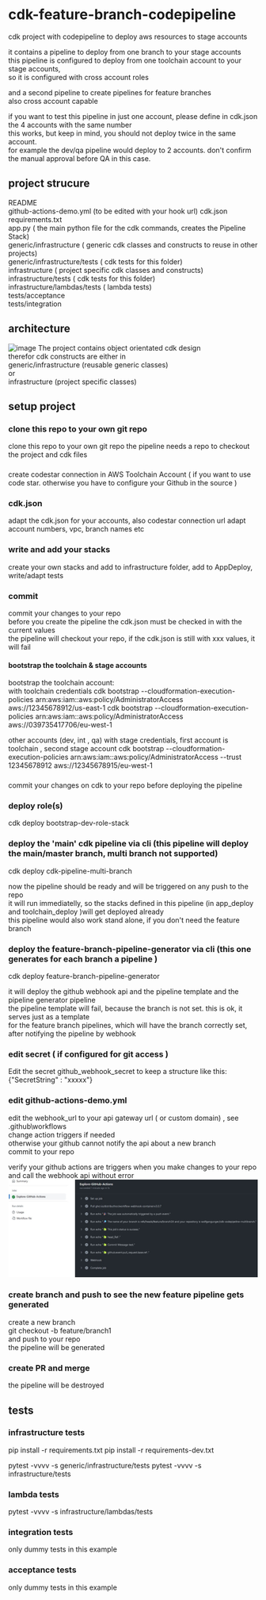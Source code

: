 # cdk-feature-branch-codepipeline
cdk project with codepipeline to deploy aws resources to stage accounts  

it contains a pipeline to deploy from one branch to your stage accounts  
this pipeline is configured to deploy from one toolchain account to your stage accounts,   
so it is configured with cross account roles  

and a second pipeline to create pipelines for feature branches  
also cross account capable 

if you want to test this pipeline in just one account, please define in cdk.json the 4 accounts with the same number  
this works, but keep in mind, you should not deploy twice in the same account.  
for example the dev/qa pipeline would deploy to 2 accounts. don't confirm the manual approval before QA in this case.  


## project strucure
  
README  
github-actions-demo.yml (to be edited with your hook url)
cdk.json
requirements.txt  
app.py ( the main python file for the cdk commands, creates the Pipeline Stack)  
generic/infrastructure ( generic cdk classes and constructs to reuse in other projects)  
generic/infrastructure/tests ( cdk tests for this folder)  
infrastructure ( project specific cdk classes and constructs)  
infrastructure/tests ( cdk tests for this folder)  
infrastructure/lambdas/tests ( lambda tests)  
tests/acceptance  
tests/integration  

## architecture
![image](https://github.com/wolfgangunger/cdk-codepipeline-multibranch/blob/main/feature-pipeline.jpg)
The project contains object orientated cdk design  
therefor cdk constructs are either in   
generic/infrastructure (reusable generic classes)  
or  
infrastructure (project specific classes)  


## setup project
### clone this repo to your own git repo
clone this repo to your own git repo
the pipeline needs a repo to checkout the project and cdk files

###
create codestar connection in AWS Toolchain Account ( if you want to use code star. otherwise you have to configure your Github in the source )
### cdk.json
adapt the cdk.json for your accounts, also codestar connection url
adapt account numbers, vpc,  branch names etc
### write and add your stacks
create your own stacks and add to infrastructure folder, add to AppDeploy, write/adapt tests

### commit 
commit your changes to your repo  
before you create the pipeline the cdk.json must be checked in with the current values   
the pipeline will checkout your repo, if the cdk.json is still with xxx values, it will fail  

#### bootstrap the toolchain & stage accounts
bootstrap the toolchain account:  
with toolchain credentials
cdk bootstrap   --cloudformation-execution-policies arn:aws:iam::aws:policy/AdministratorAccess  aws://12345678912/us-east-1
cdk bootstrap   --cloudformation-execution-policies arn:aws:iam::aws:policy/AdministratorAccess  aws://039735417706/eu-west-1

other accounts (dev, int , qa)
with stage credentials, first account is toolchain , second stage account
cdk bootstrap --cloudformation-execution-policies arn:aws:iam::aws:policy/AdministratorAccess --trust 12345678912 aws://12345678915/eu-west-1

###
commit your changes on cdk to your repo before deploying the pipeline

### deploy role(s)
cdk deploy bootstrap-dev-role-stack

### deploy the 'main' cdk pipeline via cli    (this pipeline will deploy the main/master branch, multi branch not supported)
cdk deploy  cdk-pipeline-multi-branch
    
now the pipeline should be ready and will be triggered on any push to the repo   
it will run immediatelly, so the stacks defined in this pipeline (in app_deploy and toolchain_deploy )will get deployed already   
this pipeline would also work stand alone, if you don't need the feature branch   
  
### deploy the feature-branch-pipeline-generator via cli    (this one generates for each branch a pipeline )
cdk deploy feature-branch-pipeline-generator

it will deploy the github webhook api and the pipeline template and the pipeline generator pipeline    
the pipeline template will fail, because the branch is not set. this is ok, it serves just as a template   
for the feature branch pipelines, which will have the branch correctly set, after notifying the pipeline by webhook   

### edit secret ( if configured for git access )
Edit the secret github_webhook_secret to keep a structure like this:
{"SecretString" : "xxxxx"}

### edit github-actions-demo.yml
edit the webhook_url to your api gateway url ( or custom domain) , see .github\workflows   
change action triggers if needed   
otherwise your github cannot notify the api about a new branch  
commit to your repo 

verify your github actions are triggers when you make changes to your repo and call the webhook api without error
![image](https://github.com/wolfgangunger/cdk-codepipeline-multibranch/blob/main/github.jpg)

### create branch and push to see the new feature pipeline gets generated
create a new branch  
git checkout -b feature/branch1  
and push to your repo  
the pipeline will be generated

### create PR and merge 
the pipeline will be destroyed  

## tests
### infrastructure tests
pip install -r requirements.txt
pip install -r requirements-dev.txt

pytest -vvvv -s generic/infrastructure/tests
pytest -vvvv -s infrastructure/tests
### lambda tests 
pytest -vvvv -s infrastructure/lambdas/tests
### integration tests
only dummy tests in this example 
### acceptance tests
only dummy tests in this example 




